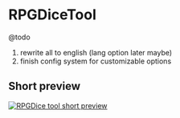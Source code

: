 # RPGDiceTool

@todo
1. rewrite all to english (lang option later maybe)
2. finish config system for customizable options

## Short preview

[![RPGDice tool short preview](https://img.youtube.com/vi/Hy57Yo8Q82Q/0.jpg)](https://www.youtube.com/watch?v=Hy57Yo8Q82Q)
